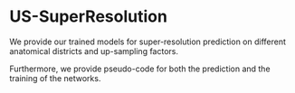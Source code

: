 # US-SuperResolution

We provide our trained models for super-resolution prediction on different anatomical districts and up-sampling factors.

Furthermore, we provide pseudo-code for both the prediction and the training of the networks.
